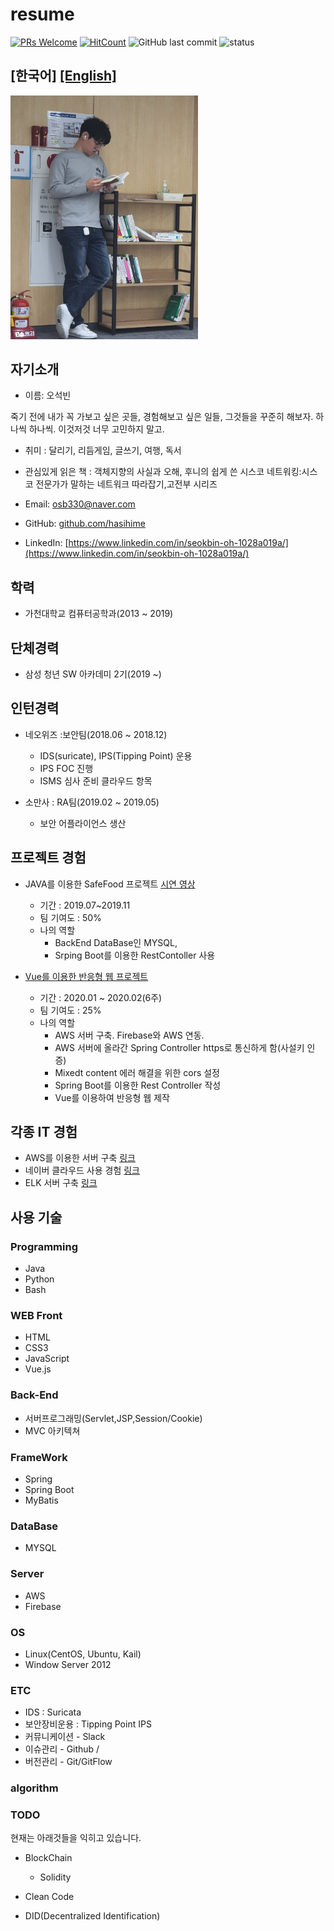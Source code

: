 # resume


[![PRs Welcome](https://img.shields.io/badge/PRs-welcome-brightgreen.svg?style=flat-square)](http://makeapullrequest.com) [![HitCount](http://hits.dwyl.io//hasihime/resume.svg)](http://hits.dwyl.io/hasihime/resume)
![GitHub last commit](https://img.shields.io/github/last-commit/hasihime/resume.svg)
![status](https://img.shields.io/badge/status-offer_welcome%20-brightgreen.svg) 

## [한국어] [[English]](./README_eng.md)

<img src="./img/profile.jpg" width="300">

## 자기소개 
- 이름: 오석빈 
 

죽기 전에 내가 꼭 가보고 싶은 곳들, 경험해보고 싶은 일들, 그것들을 꾸준히 해보자. 
하나씩 하나씩. 이것저것 너무 고민하지 말고. 
 
- 취미 : 달리기, 리듬게임, 글쓰기, 여행, 독서
- 관심있게 읽은 책 : 객체지향의 사실과 오해, 후니의 쉽게 쓴 시스코 네트워킹:시스코 전문가가 말하는 네트워크 따라잡기,고전부 시리즈

- Email: osb330@naver.com
- GitHub: [github.com/hasihime](https://github.com/hasihime)
- LinkedIn: [https://www.linkedin.com/in/seokbin-oh-1028a019a/](https://www.linkedin.com/in/seokbin-oh-1028a019a/)


## 학력
- 가천대학교 컴퓨터공학과(2013 ~ 2019)

## 단체경력
- 삼성 청년 SW 아카데미 2기(2019 ~)


## 인턴경력

- 네오위즈 :보안팀(2018.06 ~ 2018.12)
  - IDS(suricate), IPS(Tipping Point) 운용 
  - IPS FOC 진행
  - ISMS 심사 준비 클라우드 항목

- 소만사 : RA팀(2019.02 ~ 2019.05)
  - 보안 어플라이언스 생산

## 프로젝트 경험
- JAVA를 이용한 SafeFood 프로젝트 [시연 영상](https://www.youtube.com/watch?v=THgKJ4bbMeI)
  - 기간 : 2019.07~2019.11
  - 팀 기여도 : 50%
  - 나의 역할
    - BackEnd DataBase인 MYSQL, 
    - Srping Boot를 이용한 RestContoller 사용
  
 - [Vue를 이용한 반응형 웹 프로젝트](./project/02VueProject/VueProjectDoc.md)
    - 기간 : 2020.01 ~ 2020.02(6주)
    - 팀 기여도 : 25%
    - 나의 역할
      - AWS 서버 구축. Firebase와 AWS 연동.
      - AWS 서버에 올라간 Spring Controller https로 통신하게 함(사설키 인증)
      - Mixedt content 에러 해결을 위한 cors 설정 
      - Spring Boot를 이용한 Rest Controller 작성
      - Vue를 이용하여 반응형 웹 제작 
 
 

## 각종 IT 경험
 - AWS를 이용한 서버 구축 [링크](https://github.com/hasihime/resume/blob/master/project/00.SimpleProject/01_aws/aws.md)
 - 네이버 클라우드 사용 경험 [링크](https://github.com/hasihime/Ncloud)
 - ELK 서버 구축 [링크](https://osb330.tistory.com/18?category=789618)

## 사용 기술
### Programming
- Java
- Python
- Bash

### WEB	Front	
  - HTML
  - CSS3
  - JavaScript
  - Vue.js
  
### Back-End	
  - 서버프로그래밍(Servlet,JSP,Session/Cookie)
  - MVC 아키텍쳐

### FrameWork	
  - Spring
  - Spring Boot
  - MyBatis

### DataBase
  - MYSQL

### Server
  - AWS
  - Firebase

### OS
  - Linux(CentOS, Ubuntu, Kail)
  - Window Server 2012

### ETC
- IDS : Suricata
- 보안장비운용 : Tipping Point IPS 
- 커뮤니케이션 - Slack 
- 이슈관리 - Github / 
- 버전관리 - Git/GitFlow

### algorithm

### TODO
현재는 아래것들을 익히고 있습니다.
- BlockChain
  - Solidity
- Clean Code 

- DID(Decentralized Identification)  
 

